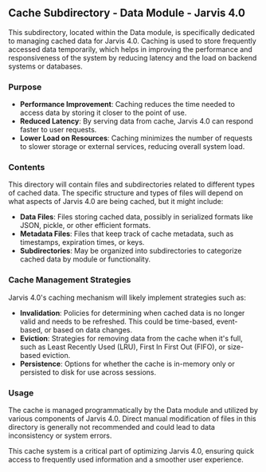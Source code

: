 ## Cache Subdirectory - Data Module - Jarvis 4.0

This subdirectory, located within the Data module, is specifically dedicated to managing cached data for Jarvis 4.0. Caching is used to store frequently accessed data temporarily, which helps in improving the performance and responsiveness of the system by reducing latency and the load on backend systems or databases.

### Purpose

- **Performance Improvement**: Caching reduces the time needed to access data by storing it closer to the point of use.
- **Reduced Latency**: By serving data from cache, Jarvis 4.0 can respond faster to user requests.
- **Lower Load on Resources**: Caching minimizes the number of requests to slower storage or external services, reducing overall system load.

### Contents

This directory will contain files and subdirectories related to different types of cached data. The specific structure and types of files will depend on what aspects of Jarvis 4.0 are being cached, but it might include:

- **Data Files**: Files storing cached data, possibly in serialized formats like JSON, pickle, or other efficient formats.
- **Metadata Files**: Files that keep track of cache metadata, such as timestamps, expiration times, or keys.
- **Subdirectories**: May be organized into subdirectories to categorize cached data by module or functionality.

### Cache Management Strategies

Jarvis 4.0's caching mechanism will likely implement strategies such as:

- **Invalidation**: Policies for determining when cached data is no longer valid and needs to be refreshed. This could be time-based, event-based, or based on data changes.
- **Eviction**: Strategies for removing data from the cache when it's full, such as Least Recently Used (LRU), First In First Out (FIFO), or size-based eviction.
- **Persistence**: Options for whether the cache is in-memory only or persisted to disk for use across sessions.

### Usage

The cache is managed programmatically by the Data module and utilized by various components of Jarvis 4.0. Direct manual modification of files in this directory is generally not recommended and could lead to data inconsistency or system errors.

This cache system is a critical part of optimizing Jarvis 4.0, ensuring quick access to frequently used information and a smoother user experience.